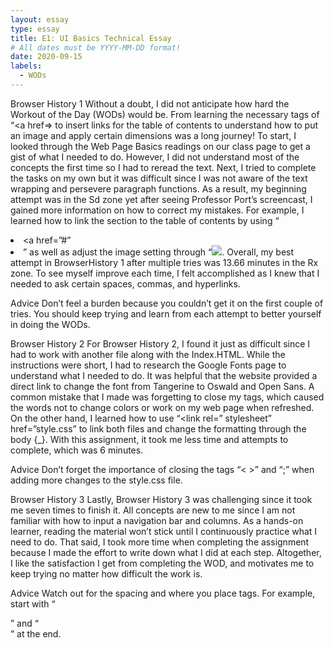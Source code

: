 ```yaml
---
layout: essay
type: essay
title: E1: UI Basics Technical Essay
# All dates must be YYYY-MM-DD format!
date: 2020-09-15
labels:
  - WODs
---
```


Browser History 1
Without a doubt, I did not anticipate how hard the Workout of the Day (WODs) would be. From learning the necessary tags of “<a href=></a> to insert links for the table of contents to understand how to put an image and apply certain dimensions was a long journey! To start, I looked through the Web Page Basics readings on our class page to get a gist of what I needed to do. 
However, I did not understand most of the concepts the first time so I had to reread the text. Next, I tried to complete the tasks on my own but it was difficult since I was not aware of the text wrapping and persevere paragraph functions. As a result, my beginning attempt was in the Sd zone yet after seeing Professor Port’s screencast, I gained more information on how to correct my mistakes. 
For example, I learned how to link the section to the table of contents by using “<li><a href=”#”<a><li>” as well as adjust the image setting through “<img width=”100px” height=”100px” src=”_”>. Overall, my best attempt in BrowserHistory 1 after multiple tries was 13.66 minutes in the Rx zone. To see myself improve each time, I felt accomplished as I knew that I needed to ask certain spaces, commas, and hyperlinks. 

Advice
Don’t feel a burden because you couldn’t get it on the first couple of tries. You should keep trying and learn from each attempt to better yourself in doing the WODs. 

Browser History 2
For Browser History 2, I found it just as difficult since I had to work with another file along with the Index.HTML. While the instructions were short, I had to research the Google Fonts page to understand what I needed to do. It was helpful that the website provided a direct link to change the font from Tangerine to Oswald and Open Sans. 
A common mistake that I made was forgetting to close my tags, which caused the words not to change colors or work on my web page when refreshed. On the other hand, I learned how to use “<link rel=” stylesheet” href=”style.css” to link both files and change the formatting through the body {_}. With this assignment, it took me less time and attempts to complete, which was 6 minutes.

Advice
Don’t forget the importance of closing the tags “< >” and “;” when adding more changes to the style.css file. 

Browser History 3
Lastly, Browser History 3 was challenging since it took me seven times to finish it. All concepts are new to me since I am not familiar with how to input a navigation bar and columns. As a hands-on learner, reading the material won’t stick until I continuously practice what I need to do. 
That said, I took more time when completing the assignment because I made the effort to write down what I did at each step. Altogether, I like the satisfaction I get from completing the WOD, and motivates me to keep trying no matter how difficult the work is. 

Advice
Watch out for the spacing and where you place tags. For example, start with “<div class= “left”>” and “</div>” at the end. 

